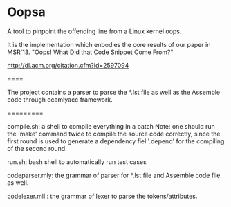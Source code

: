 Oopsa
=====

A tool to pinpoint the offending line from a Linux kernel oops. 

It is the implementation which enbodies the core results of our paper in MSR'13.
"Oops! What Did that Code Snippet Come From?"  

http://dl.acm.org/citation.cfm?id=2597094


====

The project contains a parser to parse the *.lst file as well as the Assemble code through ocamlyacc framework. 

=========

compile.sh: a shell to compile everything in a batch 
    Note: one should run the 'make' command twice to compile the source code correctly, since the first round is used to generate a dependency fiel '.depend' for the compiling of the second round. 

run.sh:         bash shell to automatically run test cases 

codeparser.mly: the grammar of parser for *.lst file and Assemble code file as well.

codelexer.mll : the grammar of lexer to parse the tokens/attributes. 



